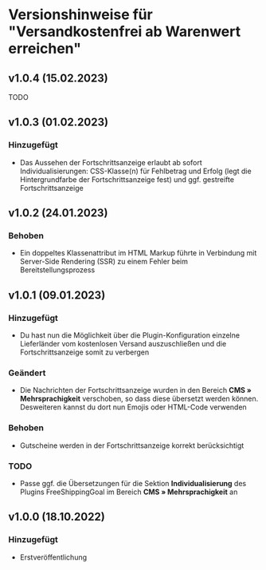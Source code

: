 # Versionshinweise für "Versandkostenfrei ab Warenwert erreichen"

## v1.0.4 (15.02.2023)

TODO

## v1.0.3 (01.02.2023)

### Hinzugefügt
- Das Aussehen der Fortschrittsanzeige erlaubt ab sofort Individualisierungen: CSS-Klasse(n) für Fehlbetrag und Erfolg (legt die Hintergrundfarbe der Fortschrittsanzeige fest) und ggf. gestreifte Fortschrittsanzeige

## v1.0.2 (24.01.2023)

### Behoben
- Ein doppeltes Klassenattribut im HTML Markup führte in Verbindung mit Server-Side Rendering (SSR) zu einem Fehler beim Bereitstellungsprozess

## v1.0.1 (09.01.2023)

### Hinzugefügt
- Du hast nun die Möglichkeit über die Plugin-Konfiguration einzelne Lieferländer vom kostenlosen Versand auszuschließen und die Fortschrittsanzeige somit zu verbergen

### Geändert
- Die Nachrichten der Fortschrittsanzeige wurden in den Bereich **CMS » Mehrsprachigkeit** verschoben, so dass diese übersetzt werden können. Desweiteren kannst du dort nun Emojis oder HTML-Code verwenden

### Behoben
- Gutscheine werden in der Fortschrittsanzeige korrekt berücksichtigt

### TODO
- Passe ggf. die Übersetzungen für die Sektion **Individualisierung** des Plugins FreeShippingGoal im Bereich **CMS » Mehrsprachigkeit** an

## v1.0.0 (18.10.2022)

### Hinzugefügt
- Erstveröffentlichung
